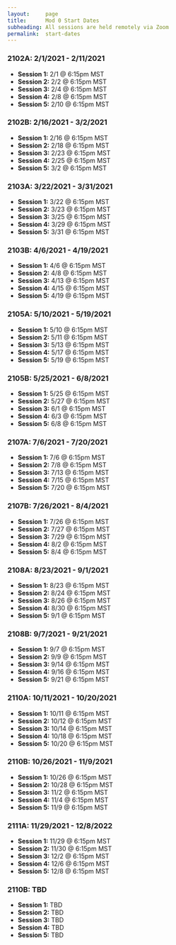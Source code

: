```yaml
---
layout:     page
title:      Mod 0 Start Dates
subheading: All sessions are held remotely via Zoom
permalink:  start-dates
---
```


### 2102A: 2/1/2021 - 2/11/2021
- **Session 1:** 2/1 @ 6:15pm MST
- **Session 2:** 2/2 @ 6:15pm MST
- **Session 3:** 2/4 @ 6:15pm MST
- **Session 4:** 2/8 @ 6:15pm MST
- **Session 5:** 2/10 @ 6:15pm MST

### 2102B: 2/16/2021 - 3/2/2021
- **Session 1:** 2/16 @ 6:15pm MST
- **Session 2:** 2/18 @ 6:15pm MST
- **Session 3:** 2/23 @ 6:15pm MST
- **Session 4:** 2/25 @ 6:15pm MST
- **Session 5:** 3/2 @ 6:15pm MST

### 2103A: 3/22/2021 - 3/31/2021
- **Session 1:** 3/22 @ 6:15pm MST
- **Session 2:** 3/23 @ 6:15pm MST
- **Session 3:** 3/25 @ 6:15pm MST
- **Session 4:** 3/29 @ 6:15pm MST
- **Session 5:** 3/31 @ 6:15pm MST

### 2103B: 4/6/2021 - 4/19/2021
- **Session 1:** 4/6 @ 6:15pm MST
- **Session 2:** 4/8 @ 6:15pm MST
- **Session 3:** 4/13 @ 6:15pm MST
- **Session 4:** 4/15 @ 6:15pm MST
- **Session 5:** 4/19 @ 6:15pm MST

### 2105A: 5/10/2021 - 5/19/2021
- **Session 1:** 5/10 @ 6:15pm MST
- **Session 2:** 5/11 @ 6:15pm MST
- **Session 3:** 5/13 @ 6:15pm MST
- **Session 4:** 5/17 @ 6:15pm MST
- **Session 5:** 5/19 @ 6:15pm MST

### 2105B: 5/25/2021 - 6/8/2021
- **Session 1:** 5/25 @ 6:15pm MST
- **Session 2:** 5/27 @ 6:15pm MST
- **Session 3:** 6/1 @ 6:15pm MST
- **Session 4:** 6/3 @ 6:15pm MST
- **Session 5:** 6/8 @ 6:15pm MST

### 2107A: 7/6/2021 - 7/20/2021
- **Session 1:** 7/6 @ 6:15pm MST
- **Session 2:** 7/8 @ 6:15pm MST
- **Session 3:** 7/13 @ 6:15pm MST
- **Session 4:** 7/15 @ 6:15pm MST
- **Session 5:** 7/20 @ 6:15pm MST

### 2107B: 7/26/2021 - 8/4/2021
- **Session 1:** 7/26 @ 6:15pm MST
- **Session 2:** 7/27 @ 6:15pm MST
- **Session 3:** 7/29 @ 6:15pm MST
- **Session 4:** 8/2 @ 6:15pm MST
- **Session 5:** 8/4 @ 6:15pm MST

### 2108A: 8/23/2021 - 9/1/2021
- **Session 1:** 8/23 @ 6:15pm MST
- **Session 2:** 8/24 @ 6:15pm MST
- **Session 3:** 8/26 @ 6:15pm MST
- **Session 4:** 8/30 @ 6:15pm MST
- **Session 5:** 9/1 @ 6:15pm MST

### 2108B: 9/7/2021 - 9/21/2021
- **Session 1:** 9/7 @ 6:15pm MST
- **Session 2:** 9/9 @ 6:15pm MST
- **Session 3:** 9/14 @ 6:15pm MST
- **Session 4:** 9/16 @ 6:15pm MST
- **Session 5:** 9/21 @ 6:15pm MST

### 2110A: 10/11/2021 - 10/20/2021
- **Session 1:** 10/11 @ 6:15pm MST
- **Session 2:** 10/12 @ 6:15pm MST
- **Session 3:** 10/14 @ 6:15pm MST
- **Session 4:** 10/18 @ 6:15pm MST
- **Session 5:** 10/20 @ 6:15pm MST

### 2110B: 10/26/2021 - 11/9/2021
- **Session 1:** 10/26 @ 6:15pm MST
- **Session 2:** 10/28 @ 6:15pm MST
- **Session 3:** 11/2 @ 6:15pm MST
- **Session 4:** 11/4 @ 6:15pm MST
- **Session 5:** 11/9 @ 6:15pm MST

### 2111A: 11/29/2021 - 12/8/2022
- **Session 1:** 11/29 @ 6:15pm MST
- **Session 2:** 11/30 @ 6:15pm MST
- **Session 3:** 12/2 @ 6:15pm MST
- **Session 4:** 12/6 @ 6:15pm MST
- **Session 5:** 12/8 @ 6:15pm MST

### 2110B: TBD
- **Session 1:** TBD
- **Session 2:** TBD
- **Session 3:** TBD
- **Session 4:** TBD
- **Session 5:** TBD